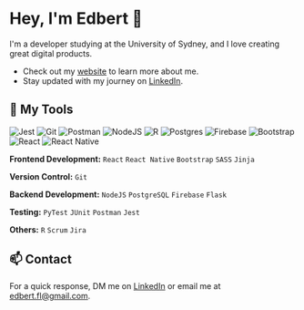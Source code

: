 # Hey, I'm Edbert 👋

I'm a developer studying at the University of Sydney, and I love creating great digital products.

- Check out my [website](https://edbert-fl.github.io) to learn more about me.
- Stay updated with my journey on [LinkedIn](https://www.linkedin.com/in/edbert-fl/).

## 🎨 My Tools
![Jest](https://img.shields.io/badge/-jest-%23C21325?style=for-the-badge&logo=jest&logoColor=white)
![Git](https://img.shields.io/badge/git-%23F05033.svg?style=for-the-badge&logo=git&logoColor=white)
![Postman](https://img.shields.io/badge/Postman-FF6C37?style=for-the-badge&logo=postman&logoColor=white)
![NodeJS](https://img.shields.io/badge/node.js-6DA55F?style=for-the-badge&logo=node.js&logoColor=white)
![R](https://img.shields.io/badge/r-%23276DC3.svg?style=for-the-badge&logo=r&logoColor=white)
![Postgres](https://img.shields.io/badge/postgres-%23316192.svg?style=for-the-badge&logo=postgresql&logoColor=white)
![Firebase](https://img.shields.io/badge/firebase-%23039BE5.svg?style=for-the-badge&logo=firebase)
![Bootstrap](https://img.shields.io/badge/bootstrap-%238511FA.svg?style=for-the-badge&logo=bootstrap&logoColor=white)
![React](https://img.shields.io/badge/react-%2320232a.svg?style=for-the-badge&logo=react&logoColor=%2361DAFB)
![React Native](https://img.shields.io/badge/react_native-%2320232a.svg?style=for-the-badge&logo=react&logoColor=%2361DAFB)


**Frontend Development:** `React` `React Native` `Bootstrap` `SASS` `Jinja`

**Version Control:** `Git`

**Backend Development:** `NodeJS` `PostgreSQL` `Firebase` `Flask`

**Testing:** `PyTest` `JUnit` `Postman` `Jest`

**Others:** `R` `Scrum` `Jira`

## 📫 Contact
For a quick response, DM me on [LinkedIn](https://www.linkedin.com/in/edbert-fl/) or email me at [edbert.fl@gmail.com](mailto:edbert.fl@gmail.com).
